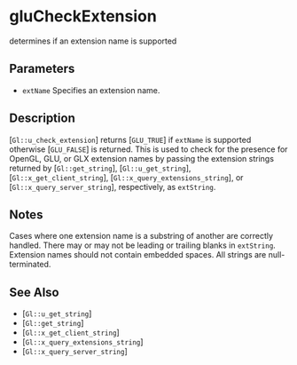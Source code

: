 # gluCheckExtension
determines if an extension name is supported

## Parameters
- `extName`
  Specifies an extension name.

## Description
[`Gl::u_check_extension`] returns [`GLU_TRUE`] if `extName` is
  supported otherwise [`GLU_FALSE`] is returned.
This is used to check for the presence for OpenGL, GLU, or GLX
  extension names by passing the extension strings returned by
  [`Gl::get_string`], [`Gl::u_get_string`], [`Gl::x_get_client_string`],
  [`Gl::x_query_extensions_string`], or [`Gl::x_query_server_string`],
  respectively, as `extString`.

## Notes
Cases where one extension name is a substring of another are correctly
  handled.
There may or may not be leading or trailing blanks in `extString`.
Extension names should not contain embedded spaces.
All strings are null-terminated.

## See Also
- [`Gl::u_get_string`]
- [`Gl::get_string`]
- [`Gl::x_get_client_string`]
- [`Gl::x_query_extensions_string`]
- [`Gl::x_query_server_string`]
